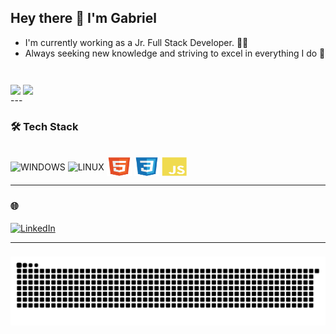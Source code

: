 ## Hey there 👋 I'm Gabriel 

- I'm currently working as a Jr. Full Stack Developer. 🧑‍💻
- Always seeking new knowledge and striving to excel in everything I do 🏃

### 
<div> <br> <img height="200em" align="center" src="https://github-readme-stats.vercel.app/api?username=GabrielPrad&show_icons=true&theme=synthwave&count_private=true&cache_seconds=1800" /> <img height="200em" align="center" src="https://github-readme-stats.vercel.app/api/top-langs/?username=GabrielPrad&theme=synthwave&cache_seconds=1800" /> </div>
---

### 🛠️ Tech Stack

<div style="display: inline_block"><br>
  <img align="center" alt="WINDOWS" height="30" width="40" src="https://cdn.jsdelivr.net/gh/devicons/devicon@latest/icons/windows11/windows11-original.svg" />
  <img align="center" alt="LINUX" height="30" width="40" src="https://cdn.jsdelivr.net/gh/devicons/devicon@latest/icons/linux/linux-original.svg" />
  <img align="center" alt="HTML" height="30" width="40" src="https://raw.githubusercontent.com/devicons/devicon/master/icons/html5/html5-original.svg">
  <img align="center" alt="CSS" height="30" width="40" src="https://raw.githubusercontent.com/devicons/devicon/master/icons/css3/css3-original.svg">
  <img align="center" alt="JS" height="30" width="40" src="https://raw.githubusercontent.com/devicons/devicon/master/icons/javascript/javascript-plain.svg">
</div>

---

### 🌐

[![LinkedIn](https://img.shields.io/badge/LinkedIn-0077B5?style=for-the-badge&logo=linkedin&logoColor=white)](https://www.linkedin.com/in/gabriel-prado-08a710207/)

---

### 

<picture>
  <source media="(prefers-color-scheme: dark)" srcset="https://raw.githubusercontent.com/GabrielPrad/GabrielPrad/output/github-contribution-grid-snake-dark.svg">
  <source media="(prefers-color-scheme: light)" srcset="https://raw.githubusercontent.com/GabrielPrad/GabrielPrad/output/github-contribution-grid-snake.svg">
  <img alt="github contribution grid snake animation" src="https://raw.githubusercontent.com/GabrielPrad/GabrielPrad/output/github-contribution-grid-snake.svg">
</picture>

<!--
**GabrielPrad/GabrielPrad** is a ✨ _special_ ✨ repository because its `README.md` (this file) appears on your GitHub profile.

Here are some ideas to get you started:

- 🔭 I’m currently working on ...
- 🌱 I’m currently learning ...
- 👯 I’m looking to collaborate on ...
- 🤔 I’m looking for help with ...
- 💬 Ask me about ...
- 📫 How to reach me: ...
- 😄 Pronouns: ...
- ⚡ Fun fact: ...
-->
